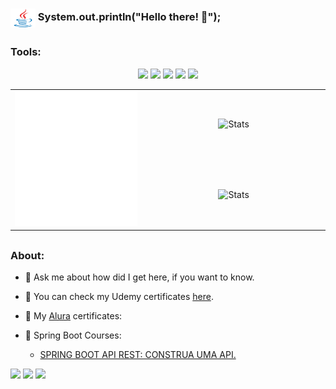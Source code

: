 ### <img align="center" alt="Valter-Java" height="30" width="40" src="https://raw.githubusercontent.com/devicons/devicon/master/icons/java/java-original.svg"> System.out.println("Hello there! 🤖");   

## 
### Tools:
<div align="center">
  <img src="https://img.shields.io/badge/Pop Os!-FFFFFF?style=for-the-badge&logo=popos&logoColor=0078D6">
  <img src="https://img.shields.io/badge/Spring Boot-6DB33F?style=for-the-badge&logo=springboot&logoColor=white">
  <img src="https://img.shields.io/badge/Java-FFFFFF?style=for-the-badge&logo=Java&logoColor=red">
  <img src="https://img.shields.io/badge/Postman-CC5500?style=for-the-badge&logo=postman&logoColor=black">
  <img src="https://img.shields.io/badge/IntelliJ IDEA-1C7CEC?style=for-the-badge&logo=intellijidea&logoColor=black">
</div>
 
 <div>
<table border="0" align="center">
<tr>
<td align="center" width="324" rowspan="3" border="0">
<img src="https://github.com/valter-jr/valter-jr/raw/main/console.svg" alt="Illustration" width="324" />
</td>
<td align="center" width="440" border="0">
<img src="https://github-readme-stats.vercel.app/api?username=valter-jr&show_icons=true&hide_border=true&bg_color=161b22&icon_color=79c0ff&text_color=c9d1d9&title_color=79c0ff" alt="Stats" width="440" />
</tr>
<tr>
</tr>
<tr>
<td align="center" width="440" border="0">
<img src="https://github-readme-stats.vercel.app/api/top-langs/?username=valter-jr&show_icons=true&hide_border=true&bg_color=161b22&icon_color=79c0ff&text_color=c9d1d9&title_color=79c0ff&layout=compact&card_width=440&langs_count=6" alt="Stats" width="440" />
</td>
</tr>
</table>

</div>

  ##

### About:
- 💬 Ask me about how did I get here, if you want to know.
- 📃 You can check my Udemy certificates <a href="https://docs.google.com/document/d/e/2PACX-1vS3hBw-URO7v3QeONLxXzedR9zimWZrRphY-iZgHaMqr7OvFuNtP-7cGpL7dHrYugpdfvDWa_iHqD7b/pub" target="_blank">here</a>.


- 📃 My <a href="https://alura.com.br" target="_blank">Alura</a> certificates:


- 🍃 Spring Boot Courses:
  - <a href="https://cursos.alura.com.br/certificate/valter-jr/spring-boot-api-rest" target="_blank">SPRING BOOT API REST: CONSTRUA UMA API.</a>

<div> 
  <a href = "mailto:valter.jrads@gmail.com"><img src="https://img.shields.io/badge/Gmail-D14836?style=for-the-badge&logo=gmail&logoColor=white" target="_blank"></a>
  <a href="https://www.linkedin.com/in/valter-junior-192441200/" target="_blank"><img src="https://img.shields.io/badge/-LinkedIn-%230077B5?style=for-the-badge&logo=linkedin&logoColor=white" target="_blank"></a>
  <a href="https://steamcommunity.com/id/kzoofthelight/" target="_blank"><img src="https://img.shields.io/badge/Steam-000000?style=for-the-badge&logo=steam&logoColor=white" target="_blank"></a> 
  </div>
